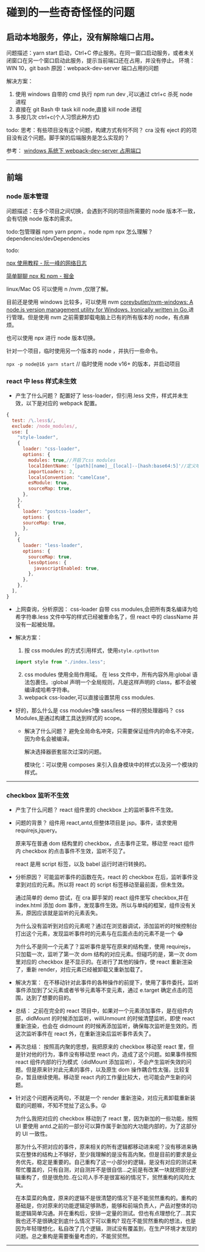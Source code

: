# 碰到的一些奇奇怪怪的问题

## 启动本地服务，停止，没有解除端口占用。

问题描述：yarn start 启动，Ctrl+C 停止服务。在同一窗口启动服务，或者未关闭窗口在另一个窗口启动此服务，提示当前端口还在占用，并没有停止。
环境：WIN 10，git bash
原因：webpack-dev-server 端口占用的问题

解决方案：

1. 使用 windows 自带的 cmd 执行 npm run dev ,可以通过 ctrl+c 杀死 node 进程
2. 直接在 git Bash 中 task kill node,直接 kill node 进程
3. 多按几次 ctrl+c(个人习惯此种方式)

todo: 思考：有些项目没有这个问题，构建方式有何不同？
cra 没有 eject 的的项目没有这个问题。脚手架的后端服务是怎么实现的？

参考： [windows 系统下 webpack-dev-server 占用端口](https://juejin.cn/post/6844903609528745991)

<hr/>

## 前端

### node 版本管理

问题描述：在多个项目之间切换，会遇到不同的项目所需要的 node 版本不一致，会有切换 node 版本的需求。

todo:包管理器 npm yarn pnpm 。node npm npx 怎么理解？ dependencies/devDependencies

todo:

[npx 使用教程 - 阮一峰的网络日志](http://www.ruanyifeng.com/blog/2019/02/npx.html)

[简单聊聊 npx 和 npm - 掘金](https://juejin.cn/post/6886818067913900046#heading-3)

linux/Mac OS 可以使用 n /nvm ,仅限了解。

目前还是使用 windows 比较多，可以使用 nvm [coreybutler/nvm-windows: A node.js version management utility for Windows. Ironically written in Go.](https://github.com/coreybutler/nvm-windows)进行管理。但是使用 nvm 之前需要卸载电脑上已有的所有版本的 node，有点麻烦。

也可以使用 npx 进行 node 版本切换。

针对一个项目，临时使用另一个版本的 node ，并执行一些命令。

`npx -p node@16 yarn start` // 临时使用 node v16+ 的版本，并启动项目

### react 中 less 样式未生效

- 产生了什么问题？
  配置好了 less-loader，但引用.less 文件，样式并未生效，以下是对应的 webpack 配置。

```js
{
  test: /\.less$/,
  exclude: /node_modules/,
  use: [
    "style-loader",
    {
      loader: "css-loader",
      options: {
        modules: true,//开启了css modules
        localIdentName: '[path][name]__[local]--[hash:base64:5]'//定义哈希类名
        importLoaders: 2,
        localsConvention: "camelCase",
        esModule: true,
        sourceMap: true,
      },
    },
    {
      loader: "postcss-loader",
      options: {
      sourceMap: true,
      },
   },
    {
      loader: "less-loader",
      options: {
        sourceMap: true,
        lessOptions: {
          javascriptEnabled: true,
        },
      },
    },
  ],
}
```

- 上网查询，分析原因：
  css-loader 自带 css modules,会把所有类名编译为哈希字符串.less 文件中写的样式已经被重命名了，但 react 中的 className 并没有一起被处理。
- 解决方案：

  1. 按 css modules 的方式引用样式，使用`style.cptbutton`

  ```js
  import style from "./index.less";
  ```

  2. css modules 使用全局作用域。
     在 less 文件中，所有内容外用:global 语法包裹住。:global 声明一个全局规则，凡是这样声明的 class，都不会被编译成哈希字符串。
  3. webpack css-loader,可以直接设置禁用 css modules.

- 好的，那么什么是 css modules?像 sass/less 一样的预处理器吗？
  css Modules,是通过构建工具达到样式的 scope。

  - 解决了什么问题？
    避免全局命名冲突，只需要保证组件内的命名不冲突，因为命名会被编译。

    解决选择器嵌套层次过深的问题。

    模块化：可以使用 composes 来引入自身模块中的样式以及另一个模块的样式。

<hr/>

### checkbox 监听不生效

- 产生了什么问题？
  react 组件里的 checkbox 上的监听事件不生效。

- 问题的背景？
  组件用 react,antd,但整体项目是 jsp。事件，请求使用 requirejs,jquery。

  原来写在普通 dom 结构里的 checkbox，点击事件正常。移动至 react 组件内 checkbox 的点击事件不生效，监听不见了。

  react 是用 script 标签，以及 babel 运行时进行转换的。

- 分析原因？
  可能监听事件的函数在先，react 的 checkbox 在后，监听事件没拿到对应的元素。所以将 react 的 script 标签移动至最前面，但未生效。

  通过简单的 demo 尝试，在 cra 脚手架的 react 组件里写 checkbox,并在 index.html 添加 dom 事件，发现事件生效。所以与单纯的框架，组件没有关系，原因应该就是监听的元素丢失。

  为什么没有监听到对应的元素呢？通过在浏览器调试，添加监听的时候控制台打出这个元素，发现监听事件时的元素与在后面点击的元素不是一个 😂

  为什么不是同一个元素了？监听事件是写在原来的结构里，使用 requirejs，只加载一次，监听了第一次 dom 结构的对应元素。但碰巧的是，第一次 dom 里对应的 checkbox 是不显示的。在进行了其他的操作，使 react 重新渲染了，重新 render，对应元素已经被卸载又重新加载了。

- 解决方案：
  在不移动针对此事件的各种操作的前提下，使用了事件委托，监听事件添加到了父元素或者爷爷元素等不变元素，通过 e.target 确定点击的范围，达到了想要的目的。

- 总结：
  之前在完全的 react 项目中，如果对一个元素添加事件，是在组件内部，didMount 的时候添加监听，willUnmount 的时候清楚监听。即使 react 重新渲染，也会在 didmount 的时候再添加监听，确保每次监听是生效的。而这次监听事件在 react 外，在重新渲染后监听事件丢失了。

- 再次总结：
  按照高内聚的思想，我把原来的 checkbox 移动至 react 里，但是针对他的行为，事件没有移动至 react 内，造成了这个问题。如果事件按照 react 组件内部的行为模式（didMount 添加监听），不会产生监听失效的问题。但是原来针对此元素的事件，以及原生 dom 操作耦合性太强，比较复杂，暂且继续使用。移动至 react 内的工作量比较大，也可能会产生新的问题。

- 针对这个问题再说两句，不就是一个 render 重新渲染，对应元素卸载重新装载的问题嘛，不知不觉扯了这么多。😜

  为什么我把对应的 checkbox 移动到了 react 里，因为新加的一些功能，按照 UI 要使用 antd.之前的一部分可以算作属于新加的大功能内部的，为了这部分的 UI 一致性。

  那为什么不把对应的事件，原来相关的所有逻辑都移动进来呢？没有移进来确实在整体的结构上不够好，至少我理解的是没有高内聚。但是目前的要求是业务优先，稳定是重要的。自己重构了这一小部分的逻辑，是没有对应的测试来帮忙覆盖的，只有自测，对自测并不是很自信...之前是有改某一块就把部分逻辑重构了，但是很危险..在公司人手不是很富裕的情况下，贸然重构的风险太大。

  在本菜菜的角度，原来的逻辑不是很清楚的情况下是不能贸然重构的。重构的基础是，你对原来的功能逻辑足够熟悉，能够和前端负责人，产品对整体的功能逻辑简单沟通。并在重构后，安排一定量的测试。但也有点理想化了...其实我也还不是很确定到底什么情况下可以重构? 现在不能贸然重构的想法，也是因为年轻理想化，私自改了几个逻辑，测试没有覆盖到，在生产环境才发现的问题。总之重构是需要衡量考虑的，不能贸贸然。

<hr/>
